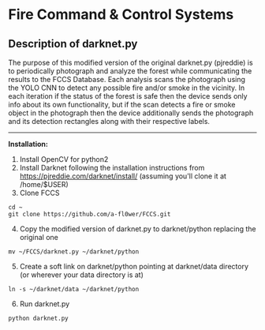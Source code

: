 Fire Command & Control Systems
===


Description of darknet.py
---


The purpose of this modified version of the original darknet.py (pjreddie) is to
periodically photograph and analyze the forest while communicating the results
to the FCCS Database. Each analysis scans the photograph using the YOLO CNN to
detect any possible fire and/or smoke in the vicinity. In each iteration if the
status of the forest is safe then the device sends only info about its own
functionality, but if the scan detects a fire or smoke object in the photograph
then the device additionally sends the photograph and its detection rectangles
along with their respective labels.


---

**Installation:**

1. Install OpenCV for python2
2. Install Darknet following the installation instructions from https://pjreddie.com/darknet/install/ (assuming you'll clone it at /home/$USER)
3. Clone FCCS
```
cd ~
git clone https://github.com/a-fl0wer/FCCS.git
```
4. Copy the modified version of darknet.py to darknet/python replacing the
original one
```
mv ~/FCCS/darknet.py ~/darknet/python
```
5. Create a soft link on darknet/python pointing at darknet/data directory (or
wherever your data directory is at)
```
ln -s ~/darknet/data ~/darknet/python
```
6. Run darknet.py
```
python darknet.py
```
